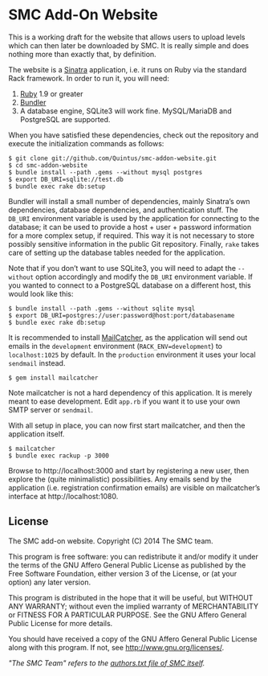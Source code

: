 SMC Add-On Website
==================

This is a working draft for the website that allows users to upload
levels which can then later be downloaded by SMC. It is really simple
and does nothing more than exactly that, by definition.

The website is a [Sinatra](http://www.sinatrarb.com) application,
i.e. it runs on Ruby via the standard Rack framework. In order to run
it, you will need:

1. [Ruby](https://www.ruby-lang.org) 1.9 or greater
2. [Bundler](http://bundler.io/)
3. A database engine, SQLite3 will work fine. MySQL/MariaDB and
   PostgreSQL are supported.

When you have satisfied these dependencies, check out the repository
and execute the initialization commands as follows:

~~~~~~~~~~~~~~~~~~~~~~~~~~~~~~~~~
$ git clone git://github.com/Quintus/smc-addon-website.git
$ cd smc-addon-website
$ bundle install --path .gems --without mysql postgres
$ export DB_URI=sqlite://test.db
$ bundle exec rake db:setup
~~~~~~~~~~~~~~~~~~~~~~~~~~~~~~~~~

Bundler will install a small number of dependencies, mainly Sinatra’s
own dependencies, database dependencies, and authentication stuff. The
`DB_URI` environment variable is used by the application for
connecting to the database; it can be used to provide a host + user +
password information for a more complex setup, if required. This way
it is not necessary to store possibly sensitive information in the
public Git repository. Finally, `rake` takes care of setting up the
database tables needed for the application.

Note that if you don’t want to use SQLite3, you will need to adapt the
`--without` option accordingly and modify the `DB_URI` environment
variable. If you wanted to connect to a PostgreSQL database on a
different host, this would look like this:

~~~~~~~~~~~~~~~~~~~~~~~~~~~~~~~~~~~~~~~~
$ bundle install --path .gems --without sqlite mysql
$ export DB_URI=postgres://user:password@host:port/databasename
$ bundle exec rake db:setup
~~~~~~~~~~~~~~~~~~~~~~~~~~~~~~~~~~~~~~~~

It is recommended to install [MailCatcher](http://mailcatcher.me/), as
the application will send out emails in the `development` environment
(`RACK_ENV=development`) to `localhost:1025` by default. In the
`production` environment it uses your local `sendmail` instead.

~~~~~~~~~~~~~~~~~~~~~~~~~~~~~~~~~~~~~~~~
$ gem install mailcatcher
~~~~~~~~~~~~~~~~~~~~~~~~~~~~~~~~~~~~~~~~

Note mailcatcher is not a hard dependency of this application. It is
merely meant to ease development. Edit `app.rb` if you want it to use
your own SMTP server or `sendmail`.

With all setup in place, you can now first start mailcatcher, and then
the application itself.

~~~~~~~~~~~~~~~~~~~~~~~~~~~~~~~~~~~~~~~~
$ mailcatcher
$ bundle exec rackup -p 3000
~~~~~~~~~~~~~~~~~~~~~~~~~~~~~~~~~~~~~~~~

Browse to http://localhost:3000 and start by registering a new user,
then explore the (quite minimalistic) possibilities. Any emails send
by the application (i.e. registration confirmation emails) are visible
on mailcatcher’s interface at http://localhost:1080.

License
-------

The SMC add-on website.
Copyright (C) 2014  The SMC team.

This program is free software: you can redistribute it and/or modify
it under the terms of the GNU Affero General Public License as
published by the Free Software Foundation, either version 3 of the
License, or (at your option) any later version.

This program is distributed in the hope that it will be useful, but
WITHOUT ANY WARRANTY; without even the implied warranty of
MERCHANTABILITY or FITNESS FOR A PARTICULAR PURPOSE.  See the GNU
Affero General Public License for more details.

You should have received a copy of the GNU Affero General Public
License along with this program.  If not, see
<http://www.gnu.org/licenses/>.

_"The SMC Team" refers to the [authors.txt file of SMC itself](https://github.com/Quintus/SMC/blob/devel/smc/docs/authors.txt)._
